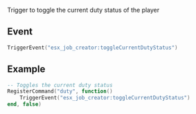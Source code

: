 Trigger to toggle the current duty status of the player

## Event
``` lua
TriggerEvent("esx_job_creator:toggleCurrentDutyStatus")
```

## Example
``` lua
-- Toggles the current duty status
RegisterCommand("duty", function()
    TriggerEvent("esx_job_creator:toggleCurrentDutyStatus")
end, false)
```